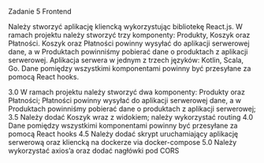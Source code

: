 Zadanie 5 Frontend

Należy stworzyć aplikację kliencką wykorzystując bibliotekę React.js.
W ramach projektu należy stworzyć trzy komponenty: Produkty, Koszyk oraz Płatności. Koszyk oraz Płatności powinny wysyłać do aplikacji serwerowej dane, a w Produktach powinniśmy pobierać dane o produktach z aplikacji serwerowej. Aplikacja serwera w jednym z trzech języków:
Kotlin, Scala, Go. Dane pomiędzy wszystkimi komponentami powinny być przesyłane za pomocą React hooks.

3.0 W ramach projektu należy stworzyć dwa komponenty: Produkty oraz Płatności; Płatności powinny wysyłać do aplikacji serwerowej dane, a w Produktach powinniśmy pobierać dane o produktach z aplikacji serwerowej;
3.5 Należy dodać Koszyk wraz z widokiem; należy wykorzystać routing
4.0 Dane pomiędzy wszystkimi komponentami powinny być przesyłane za pomocą React hooks
4.5 Należy dodać skrypt uruchamiający aplikację serwerową oraz kliencką na dockerze via docker-compose
5.0 Należy wykorzystać axios’a oraz dodać nagłówki pod CORS
